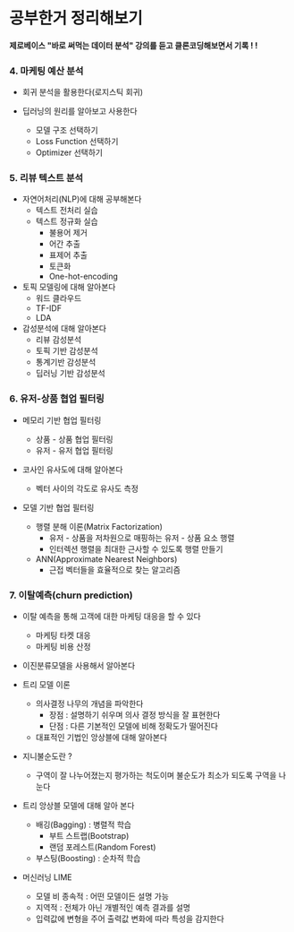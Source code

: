 # 공부한거 정리해보기

#### 제로베이스 "바로 써먹는 데이터 분석" 강의를 듣고 클론코딩해보면서 기록 ! !



### 4. 마케팅 예산 분석

- 회귀 분석을 활용한다(로지스틱 회귀)
- 딥러닝의 원리를 알아보고 사용한다

  - 모델 구조 선택하기
  - Loss Function 선택하기
  - Optimizer 선택하기


### 5. 리뷰 텍스트 분석

- 자연어처리(NLP)에 대해 공부해본다
  - 텍스트 전처리 실습
  - 텍스트 정규화 실습
    - 불용어 제거
    - 어간 추출
    - 표제어 추출
    - 토큰화
    - One-hot-encoding
- 토픽 모델링에 대해 알아본다
  - 워드 클라우드
  - TF-IDF
  - LDA
- 감성분석에 대해 알아본다
  - 리뷰 감성분석
  - 토픽 기반 감성분석
  - 통계기반 감성분석
  - 딥러닝 기반 감성분석

### 6. 유저-상품 협업 필터링

- 메모리 기반 협업 필터링
  - 상품 - 상품 협업 필터링
  - 유저 - 유저 협업 필터링
- 코사인 유사도에 대해 알아본다
  - 벡터 사이의 각도로 유사도 측정

- 모델 기반 협업 필터링
  - 행렬 분해 이론(Matrix Factorization)
    - 유저 - 상품을 저차원으로 매핑하는 유저 - 상품 요소 행렬
    - 인터렉션 행렬을 최대한 근사할 수 있도록 행렬 만들기
  - ANN(Approximate Nearest Neighbors)
    - 근접 벡터들을 효율적으로 찾는 알고리즘

### 7. 이탈예측(churn prediction)

- 이탈 예측을 통해 고객에 대한 마케팅 대응을 할 수 있다

  - 마케팅 타켓 대응
  - 마케팅 비용 산정
- 이진분류모델을 사용해서 알아본다
- 트리 모델 이론

  - 의사결정 나무의 개념을 파악한다
    - 장점 : 설명하기 쉬우며 의사 결정 방식을 잘 표현한다
    - 단점 : 다른 기본적인 모델에 비해 정확도가 떨어진다
  - 대표적인 기법인 앙상블에 대해 알아본다
- 지니불순도란 ?

  - 구역이 잘 나누어졌는지 평가하는 척도이며 불순도가 최소가 되도록 구역을 나눈다
- 트리 앙상블 모델에 대해 알아 본다
  - 배깅(Bagging) : 병렬적 학습
    - 부트 스트랩(Bootstrap)
    - 랜덤 포레스트(Random Forest)
  - 부스팅(Boosting) : 순차적 학습
- 머신러닝 LIME
  - 모델 비 종속적 : 어떤 모델이든 설명 가능
  - 지역적 : 전체가 아닌 개별적인 예측 결과를 설명
  - 입력값에 변형을 주어 출력값 변화에 따라 특성을 감지한다
